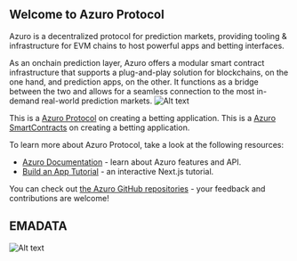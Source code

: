 
## Welcome to Azuro Protocol

Azuro is a decentralized protocol for prediction markets, providing tooling & infrastructure for EVM chains to host powerful apps and betting interfaces.

As an onchain prediction layer, Azuro offers a modular smart contract infrastructure that supports a plug-and-play solution for blockchains, on the one hand, and prediction apps, on the other. It functions as a bridge between the two and allows for a seamless connection to the most in-demand real-world prediction markets.
![Alt text](https://gem.azuro.org/images/hub/hub-main.png)

This is a [Azuro Protocol](https://azuro.org/) on creating a betting application.
This is a [Azuro SmartContracts](https://github.com/Azuro-protocol/Azuro-v2-public) on creating a betting application.

To learn more about Azuro Protocol, take a look at the following resources:

- [Azuro Documentation](https://gem.azuro.org) - learn about Azuro features and API.
- [Build an App Tutorial](https://gem.azuro.org/guides/tutorial) - an interactive Next.js tutorial.

You can check out [the Azuro GitHub repositories](https://github.com/Azuro-protocol) - your feedback and contributions are welcome!

## EMADATA

![Alt text](https://emadata.io/wp-content/uploads/2024/10/E51D9D9D-5B8E-4068-922A-A42F18CC91FB-1-e1729795008631.png)
